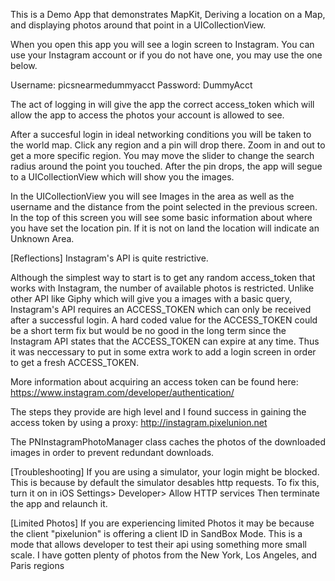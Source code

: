 This is a Demo App that demonstrates MapKit, Deriving a location on a Map, and displaying photos around that point in a UICollectionView.

When you open this app you will see a login screen to Instagram.  You can use your Instagram account or if you do not have one, you may use the one below.

Username: picsnearmedummyacct
Password: DummyAcct

The act of logging in will give the app the correct access_token which will allow the app to access the photos your account is allowed to see.

After a succesful login in ideal networking conditions you will be taken to the world map.  Click any region and a pin will drop there.  Zoom in and out to get a more specific region.  You may move the slider to change the search radius around the point you touched.  After the pin drops, the app will segue to a UICollectionView which will show you the images.

In the UICollectionView you will see Images in the area as well as the username and the distance from the point selected in the previous screen.  In the top of this screen you will see some basic information about where you have set the location pin.  If it is not on land the location will indicate an Unknown Area.

[Reflections]
  Instagram's API is quite restrictive. 

Although the simplest way to start is to get any random access_token that works with Instagram, the number of available photos is restricted.  Unlike other API like Giphy which will give you a images with a basic query, Instagram's API requires an ACCESS_TOKEN which can only be received after a successful login.  A hard coded value for the ACCESS_TOKEN could be a short term fix but would be no good in the long term since the Instagram API states that the ACCESS_TOKEN can expire at any time.  Thus it was neccessary to put in some extra work to add a login screen in order to get a fresh ACCESS_TOKEN.
  
More information about acquiring an access token can be found here:  https://www.instagram.com/developer/authentication/

The steps they provide are high level and I found success in gaining the access token by using a proxy: http://instagram.pixelunion.net

The PNInstagramPhotoManager class caches the photos of the downloaded images in order to prevent redundant downloads.

[Troubleshooting]
If you are using a simulator, your login might be blocked.  This is because by default the simulator desables http requests.  To fix this, turn it on in iOS Settings> Developer> Allow HTTP services
Then terminate the app and relaunch it.

[Limited Photos]
If you are experiencing limited Photos it may be because the client "pixelunion" is offering a client ID in SandBox Mode.  This is a mode that allows developer to test their api using something more small scale.  I have gotten plenty of photos from the New York, Los Angeles, and Paris regions
